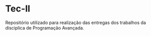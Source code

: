 # Tec-II

Repositório utilizado para realização das entregas dos trabalhos da disciplica de Programação Avançada.